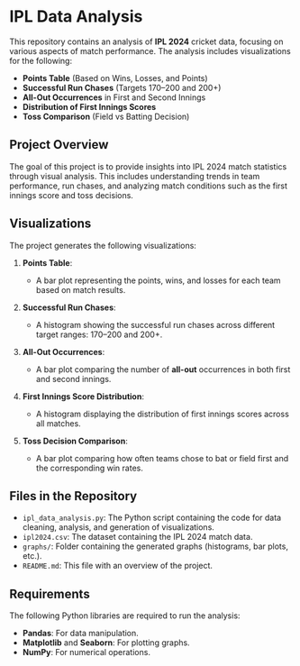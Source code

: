 # IPL Data Analysis

This repository contains an analysis of **IPL 2024** cricket data, focusing on various aspects of match performance. The analysis includes visualizations for the following:

- **Points Table** (Based on Wins, Losses, and Points)
- **Successful Run Chases** (Targets 170–200 and 200+)
- **All-Out Occurrences** in First and Second Innings
- **Distribution of First Innings Scores**
- **Toss Comparison** (Field vs Batting Decision)

## Project Overview

The goal of this project is to provide insights into IPL 2024 match statistics through visual analysis. This includes understanding trends in team performance, run chases, and analyzing match conditions such as the first innings score and toss decisions.

## Visualizations

The project generates the following visualizations:

1. **Points Table**:
   - A bar plot representing the points, wins, and losses for each team based on match results.

2. **Successful Run Chases**:
   - A histogram showing the successful run chases across different target ranges: 170–200 and 200+.

3. **All-Out Occurrences**:
   - A bar plot comparing the number of **all-out** occurrences in both first and second innings.

4. **First Innings Score Distribution**:
   - A histogram displaying the distribution of first innings scores across all matches.

5. **Toss Decision Comparison**:
   - A bar plot comparing how often teams chose to bat or field first and the corresponding win rates.

## Files in the Repository

- `ipl_data_analysis.py`: The Python script containing the code for data cleaning, analysis, and generation of visualizations.
- `ipl2024.csv`: The dataset containing the IPL 2024 match data.
- `graphs/`: Folder containing the generated graphs (histograms, bar plots, etc.).
- `README.md`: This file with an overview of the project.

## Requirements

The following Python libraries are required to run the analysis:

- **Pandas**: For data manipulation.
- **Matplotlib** and **Seaborn**: For plotting graphs.
- **NumPy**: For numerical operations.
